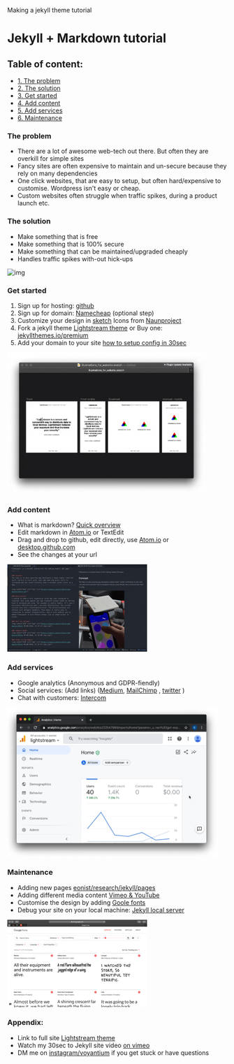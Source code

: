 Making a jekyll theme tutorial<!--more-->

# Jekyll + Markdown tutorial

## Table of content:
- [1. The problem](#the-problem)
- [2. The solution](#the-solution)
- [3. Get started](#get-started)
- [4. Add content](#add-content)
- [5. Add services](#add-services)
- [6. Maintenance](#maintenance)

### The problem
- There are a lot of awesome web-tech out there. But often they are overkill for simple sites
- Fancy sites are often expensive to maintain and un-secure because they rely on many dependencies
- One click websites, that are easy to setup, but often hard/expensive to customise. Wordpress isn't easy or cheap.
- Custom websites often struggle when traffic spikes, during a product launch etc.

### The solution
- Make something that is free
- Make something that is 100% secure
- Make something that can be maintained/upgraded cheaply
- Handles traffic spikes with-out hick-ups

<img width="484" alt="img" src="https://github.com/stylekit/img/blob/master/payed_themes.gif?raw=true">

### Get started
1. Sign up for hosting: [github](https://github.com)
2. Sign up for domain: [Namecheap](https://namecheap.com) (optional step)
3. Customize your design in [sketch](http://sketch.com) Icons from [Naunproject](https://thenounproject.com)
4. Fork a jekyll theme [Lightstream theme](https://github.com/light-stream/) or Buy one: [jekyllthemes.io/premium](https://jekyllthemes.io/premium)
5. Add your domain to your site [how to setup config in 30sec](https://vimeo.com/154566844)

<img width="455" alt="img" src="https://github.com/stylekit/img/blob/master/sketch.gif?raw=true">

### Add content
- What is markdown? [Quick overview](https://guides.github.com/features/mastering-markdown/)
- Edit markdown in [Atom.io](https://atom.io) or TextEdit
- Drag and drop to github, edit directly, use [Atom.io](https://atom.io) or [desktop.github.com](https://desktop.github.com)
- See the changes at your url

<img width="320" alt="img" src="https://github.com/stylekit/img/blob/master/atom.gif?raw=true">

### Add services
- Google analytics (Anonymous and GDPR-fiendly)
- Social services: (Add links) ([Medium](https://Medium.com), [MailChimp](https://MailChimp.com) , [twitter](Https://twitter.com) )
- Chat with customers: [Intercom](Https://intercom.com)

<img width="482" alt="img" src="https://github.com/stylekit/img/blob/master/googleanalytics.gif?raw=true">

### Maintenance
- Adding new pages [eonist/research/jekyll/pages](https://github.com/eonist/Research/blob/master/other/jekyll/structure/jekyll_pages.md)
- Adding different media content [Vimeo & YouTube](https://github.com/nathancy/jekyll-embed-video)
- Customise the design by adding [Goole fonts](https://fonts.google.com)
- Debug your site on your local machine: [Jekyll local server](https://github.com/eonist/Research/blob/master/other/jekyll/jekyll-install.md)

<img width="320" alt="img" src="https://github.com/stylekit/img/blob/master/googlefonts.gif?raw=true">

### Appendix:
- Link to full site [Lightstream theme](https://github.com/light-stream/)
- Watch my 30sec to Jekyll site video [on vimeo](https://vimeo.com/154566844)
- DM me on [instagram/voyantium](https://instagram/voyantium) if you get stuck or have questions

